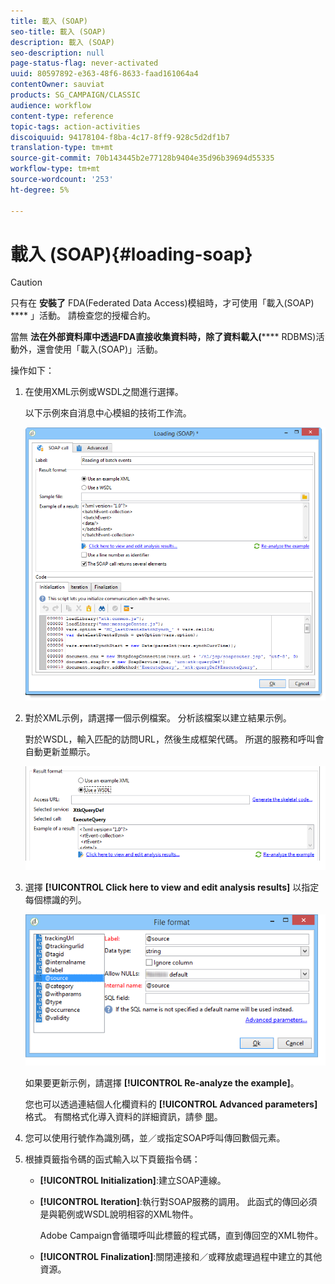 ```yaml
---
title: 載入 (SOAP)
seo-title: 載入 (SOAP)
description: 載入 (SOAP)
seo-description: null
page-status-flag: never-activated
uuid: 80597892-e363-48f6-8633-faad161064a4
contentOwner: sauviat
products: SG_CAMPAIGN/CLASSIC
audience: workflow
content-type: reference
topic-tags: action-activities
discoiquuid: 94178104-f8ba-4c17-8ff9-928c5d2df1b7
translation-type: tm+mt
source-git-commit: 70b143445b2e77128b9404e35d96b39694d55335
workflow-type: tm+mt
source-wordcount: '253'
ht-degree: 5%

---
```



# 載入 (SOAP){#loading-soap}

>[!CAUTION]
>
>只有在 **安裝了** FDA(Federated Data Access)模組時，才可使用「載入(SOAP) **** 」活動。 請檢查您的授權合約。

當無 **法在外部資料庫中透過FDA直接收集資料時，除了資料載入(****** RDBMS)活動外，還會使用「載入(SOAP)」活動。

操作如下：

1. 在使用XML示例或WSDL之間進行選擇。

   以下示例來自消息中心模組的技術工作流。

   ![](assets/load_soap_002.png)

1. 對於XML示例，請選擇一個示例檔案。 分析該檔案以建立結果示例。

   對於WSDL，輸入匹配的訪問URL，然後生成框架代碼。 所選的服務和呼叫會自動更新並顯示。

   ![](assets/soap_load_003.png)

1. 選擇 **[!UICONTROL Click here to view and edit analysis results]** 以指定每個標識的列。

   ![](assets/soap_load_001.png)

   如果要更新示例，請選擇 **[!UICONTROL Re-analyze the example]**。

   您也可以透過連結個人化欄資料的 **[!UICONTROL Advanced parameters]** 格式。 有關格式化導入資料的詳細資訊，請參 [閱](../../platform/using/importing-data.md#import-wizard)。

1. 您可以使用行號作為識別碼，並／或指定SOAP呼叫傳回數個元素。
1. 根據頁籤指令碼的函式輸入以下頁籤指令碼：

   * **[!UICONTROL Initialization]**:建立SOAP連線。
   * **[!UICONTROL Iteration]**:執行對SOAP服務的調用。 此函式的傳回必須是與範例或WSDL說明相容的XML物件。

      Adobe Campaign會循環呼叫此標籤的程式碼，直到傳回空的XML物件。

   * **[!UICONTROL Finalization]**:關閉連接和／或釋放處理過程中建立的其他資源。

